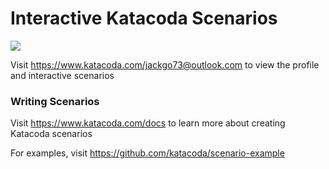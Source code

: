 # Interactive Katacoda Scenarios

[![](http://shields.katacoda.com/katacoda/jackgo73@outlook.com/count.svg)](https://www.katacoda.com/jackgo73@outlook.com "Get your profile on Katacoda.com")

Visit https://www.katacoda.com/jackgo73@outlook.com to view the profile and interactive scenarios

### Writing Scenarios
Visit https://www.katacoda.com/docs to learn more about creating Katacoda scenarios

For examples, visit https://github.com/katacoda/scenario-example
